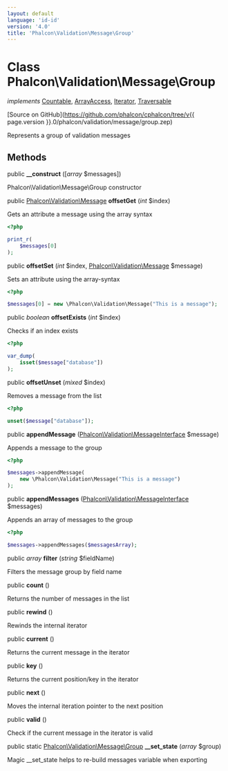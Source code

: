 ```yaml
---
layout: default
language: 'id-id'
version: '4.0'
title: 'Phalcon\Validation\Message\Group'
---
```


# Class **Phalcon\Validation\Message\Group**

*implements* [Countable](https://php.net/manual/en/class.countable.php), [ArrayAccess](https://php.net/manual/en/class.arrayaccess.php), [Iterator](https://php.net/manual/en/class.iterator.php), [Traversable](https://php.net/manual/en/class.traversable.php)

[Source on GitHub](https://github.com/phalcon/cphalcon/tree/v{{ page.version }}.0/phalcon/validation/message/group.zep)

Represents a group of validation messages

## Methods

public **__construct** ([*array* $messages])

Phalcon\Validation\Message\Group constructor

public [Phalcon\Validation\Message](Phalcon_Validation_Message) **offsetGet** (*int* $index)

Gets an attribute a message using the array syntax

```php
<?php

print_r(
    $messages[0]
);

```

public **offsetSet** (*int* $index, [Phalcon\Validation\Message](Phalcon_Validation_Message) $message)

Sets an attribute using the array-syntax

```php
<?php

$messages[0] = new \Phalcon\Validation\Message("This is a message");

```

public *boolean* **offsetExists** (*int* $index)

Checks if an index exists

```php
<?php

var_dump(
    isset($message["database"])
);

```

public **offsetUnset** (*mixed* $index)

Removes a message from the list

```php
<?php

unset($message["database"]);

```

public **appendMessage** ([Phalcon\Validation\MessageInterface](Phalcon_Validation_MessageInterface) $message)

Appends a message to the group

```php
<?php

$messages->appendMessage(
    new \Phalcon\Validation\Message("This is a message")
);

```

public **appendMessages** ([Phalcon\Validation\MessageInterface](Phalcon_Validation_MessageInterface) $messages)

Appends an array of messages to the group

```php
<?php

$messages->appendMessages($messagesArray);

```

public *array* **filter** (*string* $fieldName)

Filters the message group by field name

public **count** ()

Returns the number of messages in the list

public **rewind** ()

Rewinds the internal iterator

public **current** ()

Returns the current message in the iterator

public **key** ()

Returns the current position/key in the iterator

public **next** ()

Moves the internal iteration pointer to the next position

public **valid** ()

Check if the current message in the iterator is valid

public static [Phalcon\Validation\Message\Group](Phalcon_Validation_Message_Group) **__set_state** (*array* $group)

Magic __set_state helps to re-build messages variable when exporting